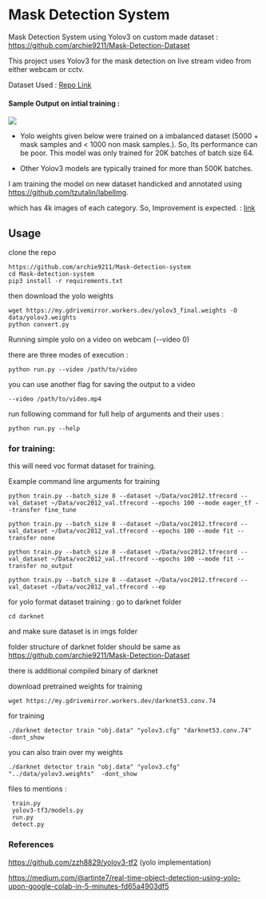 # Mask Detection System 
Mask Detection System using Yolov3 on custom made dataset : https://github.com/archie9211/Mask-Detection-Dataset


This project uses Yolov3 for the mask detection on live stream video from either webcam or cctv.

Dataset Used : [Repo Link](https://github.com/archie9211/Mask-Detection-Dataset/tree/30746c618d84df4e628bbd62a0349201ae800776)

#### Sample Output on intial training :

![](outputsample.gif)

 - Yolo weights given below were trained on a imbalanced dataset (5000 + mask samples and < 1000 non mask samples.). So, Its performance can be poor. This model was only trained for 20K batches of batch size 64.

 - Other Yolov3 models are typically trained for more than 500K batches.

I am training the model on new dataset handicked and annotated using https://github.com/tzutalin/labelImg.

which has 4k images of each category. So, Improvement is expected. : [link](https://github.com/archie9211/Mask-Detection-Dataset)


## Usage

clone the repo 
```
https://github.com/archie9211/Mask-detection-system
cd Mask-detection-system 
pip3 install -r requirements.txt
```

then download the yolo weights
```
wget https://my.gdrivemirror.workers.dev/yolov3_final.weights -O data/yolov3.weights
python convert.py
```

Running simple yolo on a video on webcam (--video 0) 

there are three modes of execution :

```
python run.py --video /path/to/video 
```
you can use another flag for saving the output to a video 

```
--video /path/to/video.mp4
```
run following command for full help of arguments and their uses :
```
python run.py --help
```
### for training:

this will need voc format dataset for training.

Example command line arguments for training

```
python train.py --batch_size 8 --dataset ~/Data/voc2012.tfrecord --val_dataset ~/Data/voc2012_val.tfrecord --epochs 100 --mode eager_tf --transfer fine_tune

python train.py --batch_size 8 --dataset ~/Data/voc2012.tfrecord --val_dataset ~/Data/voc2012_val.tfrecord --epochs 100 --mode fit --transfer none

python train.py --batch_size 8 --dataset ~/Data/voc2012.tfrecord --val_dataset ~/Data/voc2012_val.tfrecord --epochs 100 --mode fit --transfer no_output

python train.py --batch_size 8 --dataset ~/Data/voc2012.tfrecord --val_dataset ~/Data/voc2012_val.tfrecord --ep
```
for yolo format dataset training :
go to darknet folder
```
cd darknet
```
and make sure dataset is in imgs folder 

folder structure of darknet folder should be same as https://github.com/archie9211/Mask-Detection-Dataset

there is additional compiled binary of darknet

download pretrained weights for training 

```
wget https://my.gdrivemirror.workers.dev/darknet53.conv.74
```
for training
```
./darknet detector train "obj.data" "yolov3.cfg" "darknet53.conv.74"  -dont_show
```

you can also train over my weights
```
./darknet detector train "obj.data" "yolov3.cfg" "../data/yolov3.weights"  -dont_show
```

files to mentions :
    
     train.py
     yolov3-tf3/models.py
     run.py
     detect.py


### References
https://github.com/zzh8829/yolov3-tf2 (yolo implementation)

https://medium.com/@artinte7/real-time-object-detection-using-yolo-upon-google-colab-in-5-minutes-fd65a4903df5
